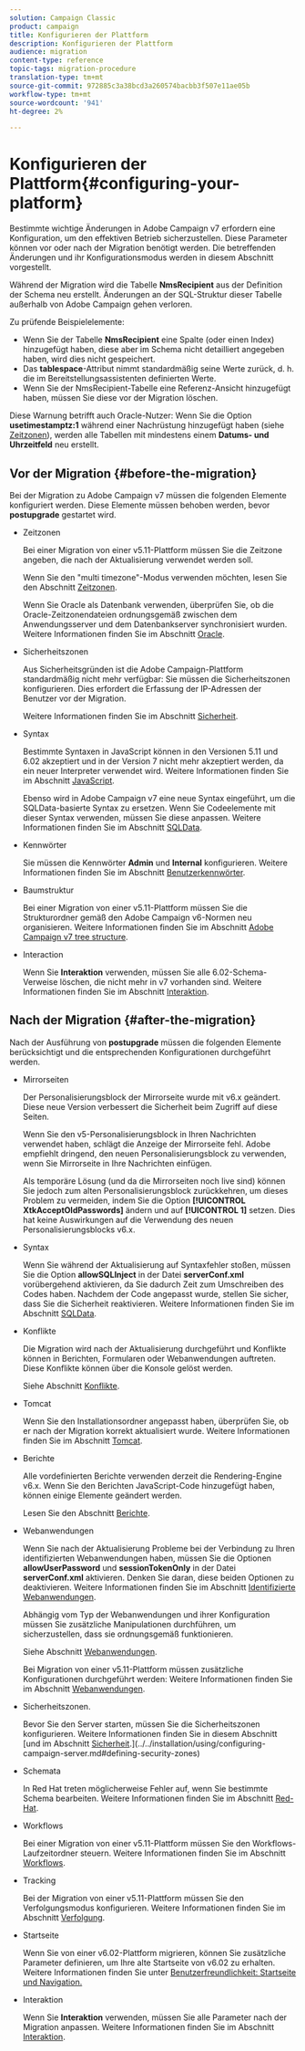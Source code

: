 ```yaml
---
solution: Campaign Classic
product: campaign
title: Konfigurieren der Plattform
description: Konfigurieren der Plattform
audience: migration
content-type: reference
topic-tags: migration-procedure
translation-type: tm+mt
source-git-commit: 972885c3a38bcd3a260574bacbb3f507e11ae05b
workflow-type: tm+mt
source-wordcount: '941'
ht-degree: 2%

---
```



# Konfigurieren der Plattform{#configuring-your-platform}

Bestimmte wichtige Änderungen in Adobe Campaign v7 erfordern eine Konfiguration, um den effektiven Betrieb sicherzustellen. Diese Parameter können vor oder nach der Migration benötigt werden. Die betreffenden Änderungen und ihr Konfigurationsmodus werden in diesem Abschnitt vorgestellt.

Während der Migration wird die Tabelle **NmsRecipient** aus der Definition der Schema neu erstellt. Änderungen an der SQL-Struktur dieser Tabelle außerhalb von Adobe Campaign gehen verloren.

Zu prüfende Beispielelemente:

* Wenn Sie der Tabelle **NmsRecipient** eine Spalte (oder einen Index) hinzugefügt haben, diese aber im Schema nicht detailliert angegeben haben, wird dies nicht gespeichert.
* Das **tablespace**-Attribut nimmt standardmäßig seine Werte zurück, d. h. die im Bereitstellungsassistenten definierten Werte.
* Wenn Sie der NmsRecipient-Tabelle eine Referenz-Ansicht hinzugefügt haben, müssen Sie diese vor der Migration löschen.

Diese Warnung betrifft auch Oracle-Nutzer: Wenn Sie die Option **usetimestamptz:1** während einer Nachrüstung hinzugefügt haben (siehe [Zeitzonen](../../migration/using/general-configurations.md#time-zones)), werden alle Tabellen mit mindestens einem **Datums- und Uhrzeitfeld** neu erstellt.

## Vor der Migration {#before-the-migration}

Bei der Migration zu Adobe Campaign v7 müssen die folgenden Elemente konfiguriert werden. Diese Elemente müssen behoben werden, bevor **postupgrade** gestartet wird.

* Zeitzonen

   Bei einer Migration von einer v5.11-Plattform müssen Sie die Zeitzone angeben, die nach der Aktualisierung verwendet werden soll.

   Wenn Sie den &quot;multi timezone&quot;-Modus verwenden möchten, lesen Sie den Abschnitt [Zeitzonen](../../migration/using/general-configurations.md#time-zones).

   Wenn Sie Oracle als Datenbank verwenden, überprüfen Sie, ob die Oracle-Zeitzonendateien ordnungsgemäß zwischen dem Anwendungsserver und dem Datenbankserver synchronisiert wurden. Weitere Informationen finden Sie im Abschnitt [Oracle](../../migration/using/general-configurations.md#oracle).

* Sicherheitszonen

   Aus Sicherheitsgründen ist die Adobe Campaign-Plattform standardmäßig nicht mehr verfügbar: Sie müssen die Sicherheitszonen konfigurieren. Dies erfordert die Erfassung der IP-Adressen der Benutzer vor der Migration.

   Weitere Informationen finden Sie im Abschnitt [Sicherheit](../../migration/using/general-configurations.md#security).

* Syntax

   Bestimmte Syntaxen in JavaScript können in den Versionen 5.11 und 6.02 akzeptiert und in der Version 7 nicht mehr akzeptiert werden, da ein neuer Interpreter verwendet wird. Weitere Informationen finden Sie im Abschnitt [JavaScript](../../migration/using/general-configurations.md#javascript).

   Ebenso wird in Adobe Campaign v7 eine neue Syntax eingeführt, um die SQLData-basierte Syntax zu ersetzen. Wenn Sie Codeelemente mit dieser Syntax verwenden, müssen Sie diese anpassen. Weitere Informationen finden Sie im Abschnitt [SQLData](../../migration/using/general-configurations.md#sqldata).

* Kennwörter

   Sie müssen die Kennwörter **Admin** und **Internal** konfigurieren. Weitere Informationen finden Sie im Abschnitt [Benutzerkennwörter](../../migration/using/before-starting-migration.md#user-passwords).

* Baumstruktur

   Bei einer Migration von einer v5.11-Plattform müssen Sie die Strukturordner gemäß den Adobe Campaign v6-Normen neu organisieren. Weitere Informationen finden Sie im Abschnitt [Adobe Campaign v7 tree structure](../../migration/using/specific-configurations-in-v5-11.md#campaign-vseven-tree-structure).

* Interaction

   Wenn Sie **Interaktion** verwenden, müssen Sie alle 6.02-Schema-Verweise löschen, die nicht mehr in v7 vorhanden sind. Weitere Informationen finden Sie im Abschnitt [Interaktion](../../migration/using/general-configurations.md#interaction).

## Nach der Migration {#after-the-migration}

Nach der Ausführung von **postupgrade** müssen die folgenden Elemente berücksichtigt und die entsprechenden Konfigurationen durchgeführt werden.

* Mirrorseiten

   Der Personalisierungsblock der Mirrorseite wurde mit v6.x geändert. Diese neue Version verbessert die Sicherheit beim Zugriff auf diese Seiten.

   Wenn Sie den v5-Personalisierungsblock in Ihren Nachrichten verwendet haben, schlägt die Anzeige der Mirrorseite fehl. Adobe empfiehlt dringend, den neuen Personalisierungsblock zu verwenden, wenn Sie Mirrorseite in Ihre Nachrichten einfügen.

   Als temporäre Lösung (und da die Mirrorseiten noch live sind) können Sie jedoch zum alten Personalisierungsblock zurückkehren, um dieses Problem zu vermeiden, indem Sie die Option **[!UICONTROL XtkAcceptOldPasswords]** ändern und auf **[!UICONTROL 1]** setzen. Dies hat keine Auswirkungen auf die Verwendung des neuen Personalisierungsblocks v6.x.

* Syntax

   Wenn Sie während der Aktualisierung auf Syntaxfehler stoßen, müssen Sie die Option **allowSQLInject** in der Datei **serverConf.xml** vorübergehend aktivieren, da Sie dadurch Zeit zum Umschreiben des Codes haben. Nachdem der Code angepasst wurde, stellen Sie sicher, dass Sie die Sicherheit reaktivieren. Weitere Informationen finden Sie im Abschnitt [SQLData](../../migration/using/general-configurations.md#sqldata).

* Konflikte

   Die Migration wird nach der Aktualisierung durchgeführt und Konflikte können in Berichten, Formularen oder Webanwendungen auftreten. Diese Konflikte können über die Konsole gelöst werden.

   Siehe Abschnitt [Konflikte](../../migration/using/general-configurations.md#conflicts).

* Tomcat

   Wenn Sie den Installationsordner angepasst haben, überprüfen Sie, ob er nach der Migration korrekt aktualisiert wurde. Weitere Informationen finden Sie im Abschnitt [Tomcat](../../migration/using/general-configurations.md#tomcat).

* Berichte 

   Alle vordefinierten Berichte verwenden derzeit die Rendering-Engine v6.x. Wenn Sie den Berichten JavaScript-Code hinzugefügt haben, können einige Elemente geändert werden.

   Lesen Sie den Abschnitt [Berichte](../../migration/using/general-configurations.md#reports).

* Webanwendungen

   Wenn Sie nach der Aktualisierung Probleme bei der Verbindung zu Ihren identifizierten Webanwendungen haben, müssen Sie die Optionen **allowUserPassword** und **sessionTokenOnly** in der Datei **serverConf.xml** aktivieren. Denken Sie daran, diese beiden Optionen zu deaktivieren. Weitere Informationen finden Sie im Abschnitt [Identifizierte Webanwendungen](../../migration/using/general-configurations.md#identified-web-applications).

   Abhängig vom Typ der Webanwendungen und ihrer Konfiguration müssen Sie zusätzliche Manipulationen durchführen, um sicherzustellen, dass sie ordnungsgemäß funktionieren.

   Siehe Abschnitt [Webanwendungen](../../migration/using/general-configurations.md#web-applications).

   Bei Migration von einer v5.11-Plattform müssen zusätzliche Konfigurationen durchgeführt werden: Weitere Informationen finden Sie im Abschnitt [Webanwendungen](../../migration/using/specific-configurations-in-v5-11.md#web-applications).

* Sicherheitszonen.

   Bevor Sie den Server starten, müssen Sie die Sicherheitszonen konfigurieren. Weitere Informationen finden Sie in diesem Abschnitt [und im Abschnitt [Sicherheit](../../migration/using/general-configurations.md#security).](../../installation/using/configuring-campaign-server.md#defining-security-zones)

* Schemata

   In Red Hat treten möglicherweise Fehler auf, wenn Sie bestimmte Schema bearbeiten. Weitere Informationen finden Sie im Abschnitt [Red-Hat](../../migration/using/general-configurations.md#red-hat).

* Workflows

   Bei einer Migration von einer v5.11-Plattform müssen Sie den Workflows-Laufzeitordner steuern. Weitere Informationen finden Sie im Abschnitt [Workflows](../../migration/using/specific-configurations-in-v5-11.md#workflows).

* Tracking

   Bei der Migration von einer v5.11-Plattform müssen Sie den Verfolgungsmodus konfigurieren. Weitere Informationen finden Sie im Abschnitt [Verfolgung](../../migration/using/specific-configurations-in-v5-11.md#tracking).

* Startseite           

   Wenn Sie von einer v6.02-Plattform migrieren, können Sie zusätzliche Parameter definieren, um Ihre alte Startseite von v6.02 zu erhalten. Weitere Informationen finden Sie unter [Benutzerfreundlichkeit: Startseite und Navigation.](../../migration/using/specific-configurations-in-v6-02.md#user-friendliness--home-page-and-navigation)

* Interaktion

   Wenn Sie **Interaktion** verwenden, müssen Sie alle Parameter nach der Migration anpassen. Weitere Informationen finden Sie im Abschnitt [Interaktion](../../migration/using/general-configurations.md#interaction).

